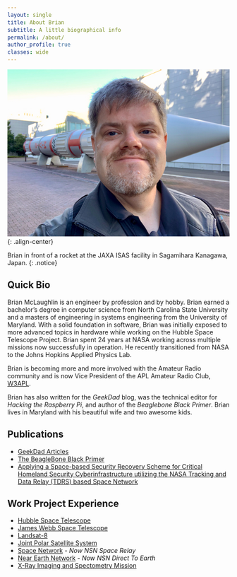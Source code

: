 ```yaml
---
layout: single
title: About Brian
subtitle: A little biographical info
permalink: /about/
author_profile: true
classes: wide
---
```


![image-center](/assets/images/head_shot.jpeg){: .align-center}

Brian in front of a rocket at the JAXA ISAS facility in Sagamihara Kanagawa, Japan.
{: .notice}

## Quick Bio

Brian McLaughlin is an engineer by profession and by hobby. Brian earned a 
bachelor’s degree in computer science from North Carolina State University
and a masters of engineering in systems engineering from the University of 
Maryland. With a solid foundation in software, Brian was initially exposed to 
more advanced topics in hardware while working on the Hubble Space Telescope 
Project. Brian spent 24 years at NASA working across multiple missions now
successfully in operation. He recently transitioned from NASA to the Johns
Hopkins Applied Physics Lab.

Brian is becoming more and more involved with the Amateur Radio community
and is now Vice President of the APL Amateur Radio Club, [W3APL](https://www.qrz.com/db/W3APL).

Brian has also written for the _GeekDad_ blog, was the technical editor for
_Hacking the Raspberry Pi_, and author of the _Beaglebone Black Primer_.
Brian lives in Maryland with his beautiful wife 
and two awesome kids.

## Publications

- [GeekDad Articles](https://geekdad.com/author/bjmclaughlin/)
- [The BeagleBone Black Primer](https://www.oreilly.com/library/view/the-beaglebone-black/9780133993295/)
- [Applying a Space-based Security Recovery Scheme for Critical Homeland Security Cyberinfrastructure utilizing the NASA Tracking and Data Relay (TDRS) based Space Network](https://ieeexplore.ieee.org/document/7225325)

## Work Project Experience

- [Hubble Space Telescope](https://www.nasa.gov/mission_pages/hubble/main/index.html)
- [James Webb Space Telescope](https://webb.nasa.gov/)
- [Landsat-8](https://www.usgs.gov/landsat-missions/landsat-8)
- [Joint Polar Satellite System](https://www.nesdis.noaa.gov/about/our-offices/joint-polar-satellite-system-jpss-program-office)
- [Space Network](https://esc.gsfc.nasa.gov/projects/NSN) - *Now NSN Space Relay*
- [Near Earth Network](https://esc.gsfc.nasa.gov/projects/NSN) - *Now NSN Direct To Earth*
- [X-Ray Imaging and Spectometry Mission](https://xrism.isas.jaxa.jp/en/)